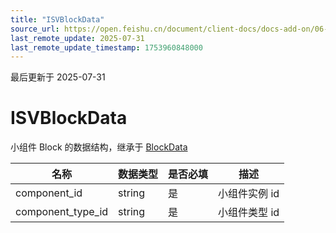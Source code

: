 ```yaml
---
title: "ISVBlockData"
source_url: https://open.feishu.cn/document/client-docs/docs-add-on/06-data-structure/BlockData/ISVBlockData
last_remote_update: 2025-07-31
last_remote_update_timestamp: 1753960848000
---
```

最后更新于 2025-07-31

# ISVBlockData
小组件 Block 的数据结构，继承于 [BlockData](https://open.feishu.cn/document/uAjLw4CM/uYjL24iN/docs-add-on/05-api-doc/BlockData/blockdata)

| **名称**            | **数据类型** | **是否必填** | **描述**   |
| ----------------- | -------- | -------- | -------- |
| component_id      | string   | 是        | 小组件实例 id |
| component_type_id | string   | 是        | 小组件类型 id
